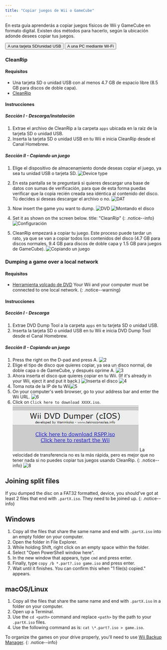```yaml
---
title: "Copiar juegos de Wii o GameCube"
---
```


En esta guía aprenderás a copiar juegos físicos de Wii y GameCube en formato digital. Existen dos métodos para hacerlo, según la ubicación adonde desees copiar tus juegos.

<button class="tablinks btn btn--large btn--primary" id="defaultOpen" onclick="openTab(event, 'cleanrip')">A una tarjeta SD/unidad USB</button>
<button class="tablinks btn btn--large btn--info" onclick="openTab(event, 'dump-smb')">A una PC mediante Wi-Fi</button>

<div id="cleanrip" class="blanktabcontent" markdown="1">

### CleanRip

#### Requisitos

- Una tarjeta SD o unidad USB con al menos 4.7 GB de espacio libre (8.5 GB para discos de doble capa).
- [CleanRip](https://oscwii.org/library/app/cleanrip)

#### Instrucciones

##### Sección I - Descarga/instalación

1. Extrae el archivo de CleanRip a la carpeta `apps` ubicada en la raíz de la tarjeta SD o unidad USB.
1. Inserta la tarjeta SD o unidad USB en tu Wii e inicia CleanRip desde el Canal Homebrew.

##### Sección II - Copiando un juego

1. Elige el dispositivo de almacenamiento donde deseas copiar el juego, ya sea tu unidad USB o tarjeta SD. ![Device type](/images/CleanRip/2.png)
1. En esta pantalla se te preguntará si quieres descargar una base de datos con sumas de verificación, para que de esta forma puedas verificar que la copia recién creada sea idéntica al contenido del disco. Tú decides si deseas descargar el archivo o no. ![DAT](/images/CleanRip/3.png)
1. Now insert the game you want to dump. ![DVD](/images/CleanRip/4.png) ![Montando el disco](/images/CleanRip/5.png)
1. Set it as shown on the screen below.
title: "CleanRip"
{: .notice--info}
![Configuración](/images/CleanRip/6.png)

1. CleanRip empezará a copiar tu juego. Este proceso puede tardar un rato, ya que se van a copiar todos los contenidos del disco (4.7 GB para discos normales, 9.4 GB para discos de doble capa y 1.5 GB para juegos de GameCube). ![Copiando un juego](/images/CleanRip/7.png)
</div>

<div id="dump-smb" class="blanktabcontent" markdown="1">

### Dumping a game over a local network

#### Requisitos

- [Herramienta volcado de DVD](/assets/files/DVDDumpTool.zip)
Your Wii and your computer must be connected to one local network.
{: .notice--warning}

#### Instrucciones

##### Sección I - Descarga

1. Extrae DVD Dump Tool a la carpeta `apps` en tu tarjeta SD o unidad USB.
1. Inserta la tarjeta SD o unidad USB en tu Wii e inicia DVD Dump Tool desde el Canal Homebrew.

##### Sección II - Copiando un juego

1. Press the right on the D-pad and press A. ![2](/images/DumpDiscs_LAN/2.png)
1. Elige el tipo de disco que quieres copiar, ya sea un disco normal, de doble capa o de GameCube, y después oprime A. ![3](/images/DumpDiscs_LAN/3.png)
1. Ahora inserta el disco que quieres copiar en tu Wii. (If it's already in your Wii, eject it and put it back.) ![Inserta el disco](/images/DumpDiscs_LAN/insertthedisc.jpg) ![4](/images/DumpDiscs_LAN/4.png)
1. Toma nota de la IP de tu Wii![5](/images/DumpDiscs_LAN/5.png)
1. On your computer's web browser, go to your address bar and enter the Wii URL. ![6](/images/DumpDiscs_LAN/6.png)
1. Click on `Click here to download XXXX.iso`. ![7](/images/DumpDiscs_LAN/7.jpg)
La velocidad de transferencia no es la más rápida, pero es mejor que no tener nada si no puedes copiar tus juegos usando CleanRip.
{: .notice--info}
![8](/images/DumpDiscs_LAN/8.PNG)
</div>

## Joining split files

If you dumped the disc on a FAT32 formatted, device, you should've got at least 2 files that end with `.partX.iso`. They need to be joined up.
{: .notice--info}

## Windows

1. Copy all the files that share the same name and end with `.partX.iso` into an empty folder on your computer.
1. Open the folder in File Explorer.
1. While holding Shift, right click on an empty space within the folder.
1. Select "Open PowerShell window here".
1. In the new window that appears, type `cmd` and press enter.
1. Finally, type `copy /b *.part?.iso game.iso` and press enter.
1. Wait until it finishes. You can confirm this when "1 file(s) copied." appears.

## macOS/Linux

1.  Copy all the files that share the same name and end with `.partX.iso` in a folder on your computer.
1.  Open up a Terminal.
1.  Use the `cd <path>` command and replace `<path>` by the path to your `.partX.iso` files.
1.  Use the following command as is: `cat \*.part?.iso > game.iso`.

To organize the games on your drive properly, you'll need to use [Wii Backup Manager](wiibackupmanager).
{: .notice--info}

<script>
    let tabcontent = document.getElementsByClassName("blanktabcontent");
    let tablinks = document.getElementsByClassName("tablinks");

    for (e of tabcontent) element.style.display = "none";

    function openTab(evt, tabName) {
        let element;

        for (element of tabcontent) {
            element.style.display = "none";
        }

        for (element of tablinks) {
            element.className = element.className.replace("btn--primary", "btn--info");
            if (!element.className.includes('btn--info'))
                element.className += " btn--info";
        }

        document.getElementById(tabName).style.display = "block";
        evt.currentTarget.className = evt.currentTarget.className.replace("btn--info", "btn--primary");
    }

    // Get the element with id="defaultOpen" and click on it
    document.getElementById("defaultOpen").click();
</script>
